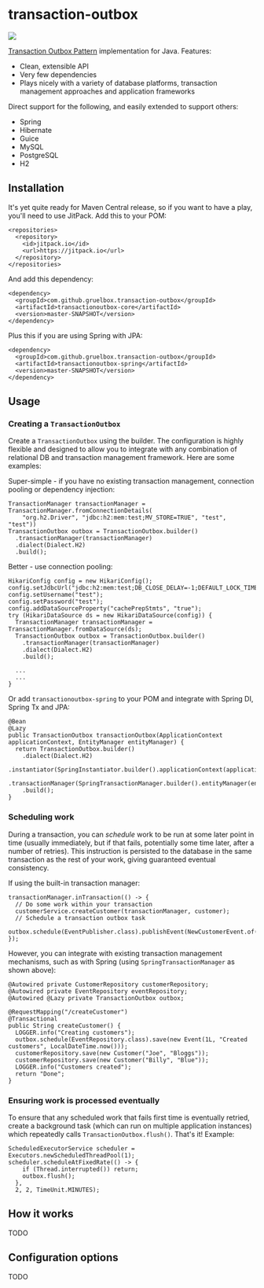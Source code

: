 # transaction-outbox
![](https://github.com/gruelbox/transaction-outbox/workflows/Java%20CI%20with%20Maven/badge.svg)

[Transaction Outbox Pattern](https://microservices.io/patterns/data/transactional-outbox.html) implementation for Java. Features:

 - Clean, extensible API
 - Very few dependencies
 - Plays nicely with a variety of database platforms, transaction management approaches and application frameworks
 
 Direct support for the following, and easily extended to support others:
 
 - Spring
 - Hibernate
 - Guice
 - MySQL
 - PostgreSQL
 - H2

## Installation

It's yet quite ready for Maven Central release, so if you want to have a play, you'll need to use JitPack. Add this to your POM:
```
<repositories>
  <repository>
    <id>jitpack.io</id>
    <url>https://jitpack.io</url>
  </repository>
</repositories>
```
And add this dependency:
```
<dependency>
  <groupId>com.github.gruelbox.transaction-outbox</groupId>
  <artifactId>transactionoutbox-core</artifactId>
  <version>master-SNAPSHOT</version>
</dependency>
```
Plus this if you are using Spring with JPA:
```
<dependency>
  <groupId>com.github.gruelbox.transaction-outbox</groupId>
  <artifactId>transactionoutbox-spring</artifactId>
  <version>master-SNAPSHOT</version>
</dependency>
```

## Usage
### Creating a `TransactionOutbox`

Create a `TransactionOutbox` using the builder. The configuration is highly flexible and designed to allow you to integrate with any combination of relational DB and transaction management framework. Here are some examples:

Super-simple - if you have no existing transaction management, connection pooling or dependency injection:
```
TransactionManager transactionManager = TransactionManager.fromConnectionDetails(
    "org.h2.Driver", "jdbc:h2:mem:test;MV_STORE=TRUE", "test", "test"))
TransactionOutbox outbox = TransactionOutbox.builder()
  .transactionManager(transactionManager)
  .dialect(Dialect.H2)
  .build();
```
Better - use connection pooling:
```
HikariConfig config = new HikariConfig();
config.setJdbcUrl("jdbc:h2:mem:test;DB_CLOSE_DELAY=-1;DEFAULT_LOCK_TIMEOUT=60000;LOB_TIMEOUT=2000;MV_STORE=TRUE");
config.setUsername("test");
config.setPassword("test");
config.addDataSourceProperty("cachePrepStmts", "true");
try (HikariDataSource ds = new HikariDataSource(config)) {
  TransactionManager transactionManager = TransactionManager.fromDataSource(ds);
  TransactionOutbox outbox = TransactionOutbox.builder()
    .transactionManager(transactionManager)
    .dialect(Dialect.H2)
    .build();
  
  ...
  ...
}
```
Or add `transactionoutbox-spring` to your POM and integrate with Spring DI, Spring Tx and JPA:
```
@Bean
@Lazy
public TransactionOutbox transactionOutbox(ApplicationContext applicationContext, EntityManager entityManager) {
  return TransactionOutbox.builder()
    .dialect(Dialect.H2)
    .instantiator(SpringInstantiator.builder().applicationContext(applicationContext).build())
    .transactionManager(SpringTransactionManager.builder().entityManager(entityManager).build())
    .build();
}
```
### Scheduling work
During a transaction, you can _schedule_ work to be run at some later point in time (usually immediately, but if that fails, potentially some time later, after a number of retries). This instruction is persisted to the database in the same transaction as the rest of your work, giving guaranteed eventual consistency.

If using the built-in transaction manager:

```
transactionManager.inTransaction(() -> {
  // Do some work within your transaction
  customerService.createCustomer(transactionManager, customer);
  // Schedule a transaction outbox task
  outbox.schedule(EventPublisher.class).publishEvent(NewCustomerEvent.of(customer));
});
```
However, you can integrate with existing transaction management mechanisms, such as with Spring (using `SpringTransactionManager` as shown above):
```
@Autowired private CustomerRepository customerRepository;
@Autowired private EventRepository eventRepository;
@Autowired @Lazy private TransactionOutbox outbox;

@RequestMapping("/createCustomer")
@Transactional
public String createCustomer() {
  LOGGER.info("Creating customers");
  outbox.schedule(EventRepository.class).save(new Event(1L, "Created customers", LocalDateTime.now()));
  customerRepository.save(new Customer("Joe", "Bloggs"));
  customerRepository.save(new Customer("Billy", "Blue"));
  LOGGER.info("Customers created");
  return "Done";
}
```
### Ensuring work is processed eventually

To ensure that any scheduled work that fails first time is eventually retried, create a background task (which can run on multiple application instances) which repeatedly calls `TransactionOutbox.flush()`.  That's it!  Example:
```
ScheduledExecutorService scheduler = Executors.newScheduledThreadPool(1);
scheduler.scheduleAtFixedRate(() -> {
    if (Thread.interrupted()) return;
    outbox.flush();
  },
  2, 2, TimeUnit.MINUTES);
```

## How it works

TODO

## Configuration options

TODO
